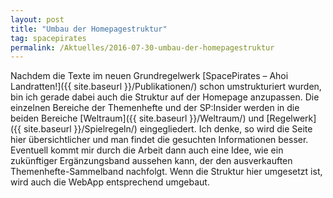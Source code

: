 ```yaml
---
layout: post
title: "Umbau der Homepagestruktur"
tag: spacepirates
permalink: /Aktuelles/2016-07-30-umbau-der-homepagestruktur
---
```


Nachdem die Texte im neuen Grundregelwerk [SpacePirates &ndash; Ahoi Landratten!]({{ site.baseurl }}/Publikationen/) schon umstrukturiert wurden, bin ich gerade dabei auch die Struktur auf der Homepage anzupassen. Die einzelnen Bereiche der Themenhefte und der SP:Insider werden in die beiden Bereiche [Weltraum]({{ site.baseurl }}/Weltraum/) und [Regelwerk]({{ site.baseurl }}/Spielregeln/) eingegliedert. Ich denke, so wird die Seite hier übersichtlicher und man findet die gesuchten Informationen besser. Eventuell kommt mir durch die Arbeit dann auch eine Idee, wie ein zukünftiger Ergänzungsband aussehen kann, der den ausverkauften Themenhefte-Sammelband nachfolgt. Wenn die Struktur hier umgesetzt ist, wird auch die WebApp entsprechend umgebaut.
